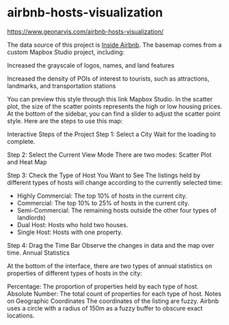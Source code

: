 # airbnb-hosts-visualization

https://www.geonarvis.com/airbnb-hosts-visualization/

The data source of this project is [Inside Airbnb](https://insideairbnb.com/). The basemap comes from a custom Mapbox Studio project, including:

Increased the grayscale of logos, names, and land features

Increased the density of POIs of interest to tourists, such as attractions, landmarks, and transportation stations

You can preview this style through this link Mapbox Studio. In the scatter plot, the size of the scatter points represents the high or low housing prices. At the bottom of the sidebar, you can find a slider to adjust the scatter point style. Here are the steps to use this map:

Interactive Steps of the Project
Step 1: Select a City
Wait for the loading to complete.

Step 2: Select the Current View Mode
There are two modes: Scatter Plot and Heat Map

Step 3: Check the Type of Host You Want to See
The listings held by different types of hosts will change according to the currently selected time:
- Highly Commercial: The top 10% of hosts in the current city.
- Commercial: The top 10% to 25% of hosts in the current city.
- Semi-Commercial: The remaining hosts outside the other four types of landlords)
- Dual Host: Hosts who hold two houses.
- Single Host: Hosts with one property.

Step 4: Drag the Time Bar
Observe the changes in data and the map over time.
Annual Statistics

At the bottom of the interface, there are two types of annual statistics on properties of different types of hosts in the city:

Percentage: The proportion of properties held by each type of host.
Absolute Number: The total count of properties for each type of host.
Notes on Geographic Coordinates
The coordinates of the listing are fuzzy. Airbnb uses a circle with a radius of 150m as a fuzzy buffer to obscure exact locations.
